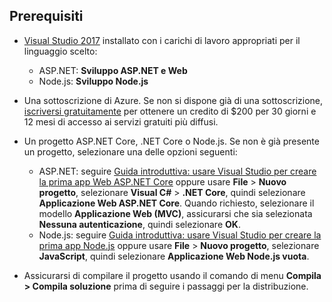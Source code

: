 ## <a name="prerequisites"></a>Prerequisiti

* [Visual Studio 2017](https://visualstudio.microsoft.com/downloads/?utm_medium=microsoft&utm_source=docs.microsoft.com&utm_campaign=button+cta&utm_content=download+vs2017) installato con i carichi di lavoro appropriati per il linguaggio scelto:
  * ASP.NET: **Sviluppo ASP.NET e Web**
  * Node.js: **Sviluppo Node.js**

* Una sottoscrizione di Azure. Se non si dispone già di una sottoscrizione, [iscriversi gratuitamente](https://azure.microsoft.com/free/dotnet/) per ottenere un credito di $200 per 30 giorni e 12 mesi di accesso ai servizi gratuiti più diffusi.

* Un progetto ASP.NET Core, .NET Core o Node.js. Se non è già presente un progetto, selezionare una delle opzioni seguenti:
  * ASP.NET: seguire [Guida introduttiva: usare Visual Studio per creare la prima app Web ASP.NET Core](../../ide/quickstart-aspnet-core.md) oppure usare **File** > **Nuovo progetto**, selezionare **Visual C#** > **.NET Core**, quindi selezionare **Applicazione Web ASP.NET Core**. Quando richiesto, selezionare il modello **Applicazione Web (MVC)**, assicurarsi che sia selezionata **Nessuna autenticazione**, quindi selezionare **OK**.
  * Node.js: seguire [Guida introduttiva: usare Visual Studio per creare la prima app Node.js](../../ide/quickstart-nodejs.md) oppure usare **File** > **Nuovo progetto**, selezionare **JavaScript**, quindi selezionare **Applicazione Web Node.js vuota**.

* Assicurarsi di compilare il progetto usando il comando di menu **Compila > Compila soluzione** prima di seguire i passaggi per la distribuzione.
